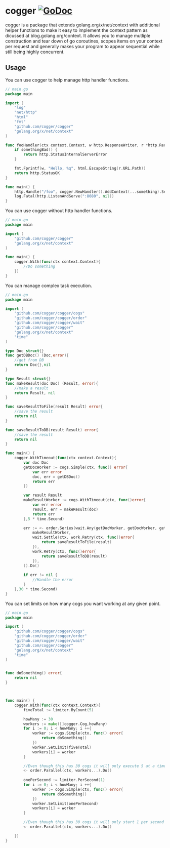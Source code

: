 # cogger [![GoDoc](https://godoc.org/github.com/cogger/cogger?status.png)](http://godoc.org/github.com/cogger/cogger)

cogger is a package that extends golang.org/x/net/context with additional helper functions to make it easy to implement the context pattern as dicussed at blog.golang.org/context.  It allows you to manage mutliple construction and tear down of go coroutines, scopes items on your context per request and generally makes your program to appear sequential while still being highly concurrent.

## Usage

You can use cogger to help manage http handler functions.

~~~ go
// main.go
package main

import (
	"log"
	"net/http"
	"html"
	"fmt"
	"github.com/cogger/cogger"
	"golang.org/x/net/context"
)

func fooHandler(ctx context.Context, w http.ResponseWriter, r *http.Request) int{
	if somethingBad() {
		return http.StatusInternalServerError
	}

	fmt.Fprintf(w, "Hello, %q", html.EscapeString(r.URL.Path))
	return http.StatusOK
}

func main() {
  	http.Handle("/foo", cogger.NewHandler().AddContext(...something).SetHandler(fooHandler))
	log.Fatal(http.ListenAndServe(":8080", nil))
}

~~~

You can use cogger without http handler functions.

~~~ go
// main.go
package main

import (
	"github.com/cogger/cogger"
	"golang.org/x/net/context"
)

func main() {
  	cogger.With(func(ctx context.Context){
  		//Do something
  	})
}

~~~

You can manage complex task execution.

~~~ go
// main.go
package main

import (
	"github.com/cogger/cogger/cogs"
	"github.com/cogger/cogger/order"
	"github.com/cogger/cogger/wait"
	"github.com/cogger/cogger"
	"golang.org/x/net/context"
	"time"
)

type Doc struct{}
func getDBDoc() (Doc,error){
	//get from DB
	return Doc{},nil
}

type Result struct{}
func makeResult(doc Doc) (Result, error){
	//make a result
	return Result, nil
}

func saveResultToFile(result Result) error{
	//save the result
	return nil
}

func saveResultToDB(result Result) error{
	//save the result
	return nil
}

func main() {
  	cogger.WithTimeout(func(ctx context.Context){
  		var doc Doc
  		getDocWorker := cogs.Simple(ctx, func() error{
  			var err error
  			doc, err = getDBDoc()
  			return err
  		})

  		var result Result
  		makeResultWorker := cogs.WithTimeout(ctx, func()error{
  			var err error
  			result, err = makeResult(doc)
  			return err
  		},5 * time.Second)

  		err := <- order.Series(wait.Any(getDocWorker, getDocWorker, getDocWorker),
  			makeResultWorker,
  			wait.Settle(ctx, work.Retry(ctx, func()error{
	  			return saveResultToFile(result)
	  		}),
	  		work.Retry(ctx, func()error{
	  			return saveResultToDB(result)
	  		}),
  		)).Do()
  		
  		if err != nil {
  			//Handle the error
  		}
  	},30 * time.Second)
}

~~~

You can set limits on how many cogs you want working at any given point.

~~~ go
// main.go
package main

import (
	"github.com/cogger/cogger/cogs"
	"github.com/cogger/cogger/order"
	"github.com/cogger/cogger/wait"
	"github.com/cogger/cogger"
	"golang.org/x/net/context"
	"time"
)


func doSomething() error{
	return nil
}



func main() {
  	cogger.With(func(ctx context.Context){
  		fiveTotal := limiter.ByCount(5)

		howMany := 30
  		workers := make([]cogger.Cog,howMany)
  		for i := 0; i < howMany; i ++{
	  		worker := cogs.Simple(ctx, func() error{
	  			return doSomething()
	  		})
  			worker.SetLimit(fiveTotal)
  			workers[i] = worker
  		}

  		//Even though this has 30 cogs it will only execute 5 at a time
  		<- order.Parallel(ctx, workers...).Do()
  		
  		onePerSecond := limiter.PerSecond(1)
  		for i := 0; i < howMany; i ++{
	  		worker := cogs.Simple(ctx, func() error{
	  			return doSomething()
	  		})
  			worker.SetLimit(onePerSecond)
  			workers[i] = worker
  		}

  		//Even though this has 30 cogs it will only start 1 per second
  		<- order.Parallel(ctx, workers...).Do()

  	})
}

~~~